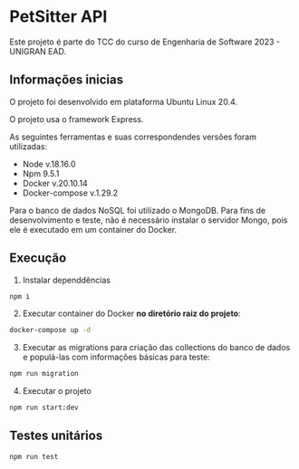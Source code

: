 # PetSitter API

Este projeto é parte do TCC do curso de Engenharia de Software 2023 - UNIGRAN EAD.

## Informações inicias
O projeto foi desenvolvido em plataforma Ubuntu Linux 20.4.

O projeto usa o framework Express. 

As seguintes ferramentas e suas correspondendes versões foram utilizadas:
- Node v.18.16.0
- Npm 9.5.1
- Docker v.20.10.14
- Docker-compose v.1.29.2

Para o banco de dados NoSQL foi utilizado o MongoDB. Para fins de desenvolvimento e teste, não é necessário instalar o servidor Mongo, pois ele é executado em um container do Docker.

## Execução

1. Instalar dependdências
```bash
npm i
```

2. Executar container do Docker **no diretório raiz do projeto**:
```bash
docker-compose up -d
```

3. Executar as migrations para criação das collections do banco de dados e populá-las com informações básicas para teste:
```bash
npm run migration
```

4. Executar o projeto
```bash
npm run start:dev
```

## Testes unitários
```bash
npm run test
```

